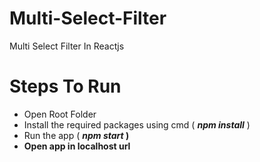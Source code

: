 # Multi-Select-Filter
Multi Select Filter In Reactjs

# Steps To Run
- Open Root Folder
- Install the required packages using cmd ( <b><i>npm install</i></b> )
- Run the app ( <b><i>npm start</i> )
- Open app in localhost url
